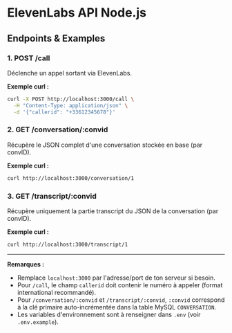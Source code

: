 # ElevenLabs API Node.js

## Endpoints & Examples

### 1. POST /call
Déclenche un appel sortant via ElevenLabs.

**Exemple curl :**
```bash
curl -X POST http://localhost:3000/call \
  -H "Content-Type: application/json" \
  -d '{"callerid": "+33612345678"}'
```

### 2. GET /conversation/:convid
Récupère le JSON complet d'une conversation stockée en base (par convID).

**Exemple curl :**
```bash
curl http://localhost:3000/conversation/1
```

### 3. GET /transcript/:convid
Récupère uniquement la partie transcript du JSON de la conversation (par convID).

**Exemple curl :**
```bash
curl http://localhost:3000/transcript/1
```

---

**Remarques :**
- Remplace `localhost:3000` par l'adresse/port de ton serveur si besoin.
- Pour `/call`, le champ `callerid` doit contenir le numéro à appeler (format international recommandé).
- Pour `/conversation/:convid` et `/transcript/:convid`, `:convid` correspond à la clé primaire auto-incrémentée dans la table MySQL `CONVERSATION`.
- Les variables d'environnement sont à renseigner dans `.env` (voir `.env.example`).

